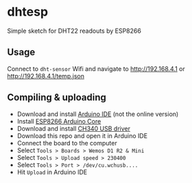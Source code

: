# dhtesp
Simple sketch for DHT22 readouts by ESP8266

## Usage

Connect to `dht-sensor` Wifi and navigate to http://192.168.4.1 or http://192.168.4.1/temp.json

## Compiling & uploading

* Download and install [Arduino IDE](https://www.arduino.cc/en/Main/Software) (not the online version)
* Install [ESP8266 Arduino Core](https://github.com/esp8266/Arduino)
* Download and install [CH340 USB driver](https://github.com/dzindra/ch34x-osx-installer/releases)
* Download this repo and open it in Arduino IDE
* Connect the board to the computer
* Select `Tools > Boards > Wemos D1 R2 & Mini`
* Select `Tools > Upload speed > 230400`
* Select `Tools > Port > /dev/cu.wchusb....`
* Hit `Upload` in Arduino IDE
